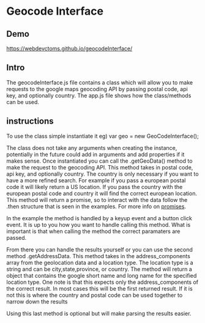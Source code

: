 # Geocode Interface

## Demo
https://webdevctoms.github.io/geocodeInterface/

## Intro
The geocodeInterface.js file contains a class which will allow you to make requests to the google maps geocoding API by passing postal code, api key, and optionally country. The app.js file shows how the class/methods can be used.

## instructions
To use the class simple instantiate it eg) var geo = new GeoCodeInterface();

The class does not take any arguments when creating the instance, potentially in the future could add in arguments and add properties if it makes sense. Once instantiated you can call the .getGeoData() method to make the request to the geocoding API. This method takes in postal code, api key, and optionally country. The country is only necessary if you want to have a more refined search. For example if you pass a european postal code it will likely return a US location. If you pass the country with the european postal code and country it will find the correct european location. This method will return a promise, so to interact with the data follow the .then structure that is seen in the examples. For more info on <a href="https://developers.google.com/web/fundamentals/primers/promises" target="_blank">promises</a>.

In the example the method is handled by a keyup event and a button click event. It is up to you how you want to handle calling this method. What is important is that when calling the method the correct paramaters are passed.

From there you can handle the results yourself or you can use the second method .getAddressData. This method takes in the address_components array from the geolocation data and a location type. The location type is a string and can be city,state,province, or country. The method will return a object that contains the google short name and long name for the specified location type. One note is that this expects only the address_components of the correct result. In most cases this will be the first returned result. If it is not this is where the country and postal code can be used together to narrow down the results

Using this last method is optional but will make parsing the results easier. 
